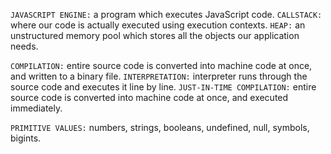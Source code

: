 `JAVASCRIPT ENGINE:` a program which executes JavaScript code.
`CALLSTACK:` where our code is actually executed using execution contexts.
`HEAP:` an unstructured memory pool which stores all the objects our application needs.

`COMPILATION:` entire source code is converted into machine code at once, and written to a binary file.
`INTERPRETATION:` interpreter runs through the source code and executes it line by line.
`JUST-IN-TIME COMPILATION:` entire source code is converted into machine code at once, and executed immediately.

`PRIMITIVE VALUES:` numbers, strings, booleans, undefined, null, symbols, bigints.
